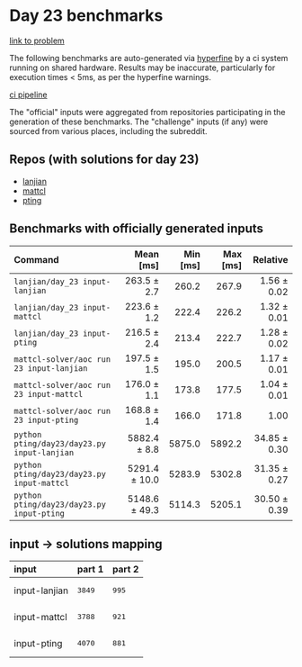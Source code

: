 # Day 23 benchmarks

[link to problem](http://adventofcode.com/2022/day/23)

The following benchmarks are auto-generated via [hyperfine](https://github.com/sharkdp/hyperfine) by a ci system running on shared hardware. Results may be inaccurate, particularly for execution times < 5ms, as per the hyperfine warnings.

[ci pipeline](http://ci.papercode.net:8080/teams/aoc2022/pipelines/aoc-compare-2022)

The "official" inputs were aggregated from repositories participating in the generation of these benchmarks. The "challenge" inputs (if any) were sourced from various places, including the subreddit.

## Repos (with solutions for day 23)


- [lanjian](https://github.com/LanJian/aoc-2022)
- [mattcl](https://github.com/mattcl/aoc2022)
- [pting](https://github.com/pting/aoc2022)

## Benchmarks with officially generated inputs
| Command | Mean [ms] | Min [ms] | Max [ms] | Relative |
|:---|---:|---:|---:|---:|
| `lanjian/day_23 input-lanjian` | 263.5 ± 2.7 | 260.2 | 267.9 | 1.56 ± 0.02 |
| `lanjian/day_23 input-mattcl` | 223.6 ± 1.2 | 222.4 | 226.2 | 1.32 ± 0.01 |
| `lanjian/day_23 input-pting` | 216.5 ± 2.4 | 213.4 | 222.7 | 1.28 ± 0.02 |
| `mattcl-solver/aoc run 23 input-lanjian` | 197.5 ± 1.5 | 195.0 | 200.5 | 1.17 ± 0.01 |
| `mattcl-solver/aoc run 23 input-mattcl` | 176.0 ± 1.1 | 173.8 | 177.5 | 1.04 ± 0.01 |
| `mattcl-solver/aoc run 23 input-pting` | 168.8 ± 1.4 | 166.0 | 171.8 | 1.00 |
| `python pting/day23/day23.py input-lanjian` | 5882.4 ± 8.8 | 5875.0 | 5892.2 | 34.85 ± 0.30 |
| `python pting/day23/day23.py input-mattcl` | 5291.4 ± 10.0 | 5283.9 | 5302.8 | 31.35 ± 0.27 |
| `python pting/day23/day23.py input-pting` | 5148.6 ± 49.3 | 5114.3 | 5205.1 | 30.50 ± 0.39 |

## input -> solutions mapping
|input|part 1|part 2|
|:---|:---|:---|
|input-lanjian|<pre>3849</pre>|<pre>995</pre>|
|input-mattcl|<pre>3788</pre>|<pre>921</pre>|
|input-pting|<pre>4070</pre>|<pre>881</pre>|
